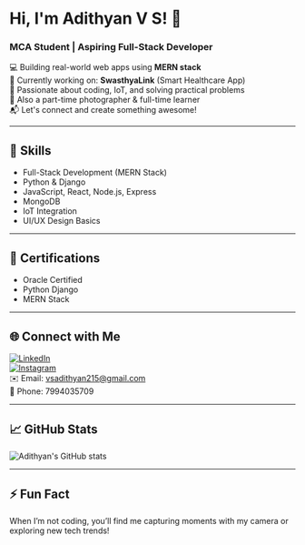 # Hi, I'm Adithyan V S! 👋

### MCA Student | Aspiring Full-Stack Developer

💻 Building real-world web apps using **MERN stack**  
📍 Currently working on: **SwasthyaLink** (Smart Healthcare App)  
🔧 Passionate about coding, IoT, and solving practical problems  
📸 Also a part-time photographer & full-time learner  
📬 Let's connect and create something awesome!

---

## 🚀 Skills

- Full-Stack Development (MERN Stack)
- Python & Django
- JavaScript, React, Node.js, Express
- MongoDB
- IoT Integration
- UI/UX Design Basics

---

## 📜 Certifications

- Oracle Certified
- Python Django
- MERN Stack

---

## 🌐 Connect with Me

[![LinkedIn](https://img.shields.io/badge/LinkedIn-blue?logo=linkedin)](https://www.linkedin.com/in/adithyan-v-s)  
[![Instagram](https://img.shields.io/badge/Instagram-E4405F?logo=instagram&logoColor=white)](https://www.instagram.com/__.adithyan_vs.__/)  
✉️ Email: [vsadithyan215@gmail.com](mailto:vsadithyan215@gmail.com)  
📱 Phone: 7994035709

---

## 📈 GitHub Stats

![Adithyan's GitHub stats](https://github-readme-stats.vercel.app/api?username=Adithyan-V-S&show_icons=true&theme=radical)

---

## ⚡ Fun Fact

When I’m not coding, you’ll find me capturing moments with my camera or exploring new tech trends!
